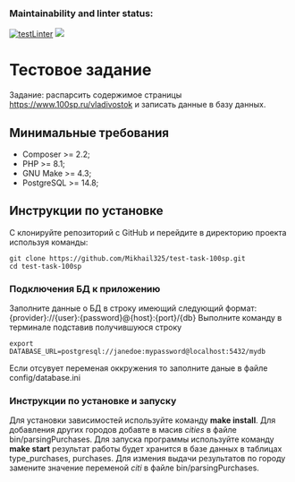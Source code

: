 ### Maintainability and linter status:
[![testLinter](https://github.com/Mikhail325/test-task-100sp/actions/workflows/testLinter.yml/badge.svg)](https://github.com/Mikhail325/test-task-100sp/actions/workflows/testLinter.yml)
<a href="https://codeclimate.com/github/Mikhail325/test-task-100sp/maintainability"><img src="https://api.codeclimate.com/v1/badges/06dbe3b43a600e25cb39/maintainability" /></a>

# Тестовое задание

Задание: распарсить содержимое страницы https://www.100sp.ru/vladivostok и записать данные в базу данных.

## Минимальные требования
* Composer >= 2.2;
* PHP >= 8.1;
* GNU Make >= 4.3;
* PostgreSQL >= 14.8;

## Инструкции по установке

С клонируйте репозиторий с GitHub и перейдите в директорию проекта используя команды:
```
git clone https://github.com/Mikhail325/test-task-100sp.git
cd test-task-100sp
```
### Подключения БД к приложению

Заполните данные о БД в строку имеющий следующий формат:
{provider}://{user}:{password}@{host}:{port}/{db}
Выполните команду в терминале подставив получившуюся строку
```
export DATABASE_URL=postgresql://janedoe:mypassword@localhost:5432/mydb
```
Если отсувует переменая оккружения то заполните даные в файле config/database.ini

### Инструкции по установке и запуску

Для установки зависимостей используйте команду **make install**.
Для добавления других городов добавте в масив *cities* в файле bin/parsingPurchases.
Для запуска программы используйте команду **make start** результат работы будет хранится в базе данных в таблицах type_purchases, purchases.
Для измения выдачи результатов по городу замените значение переменой *citi* в файле bin/parsingPurchases.
